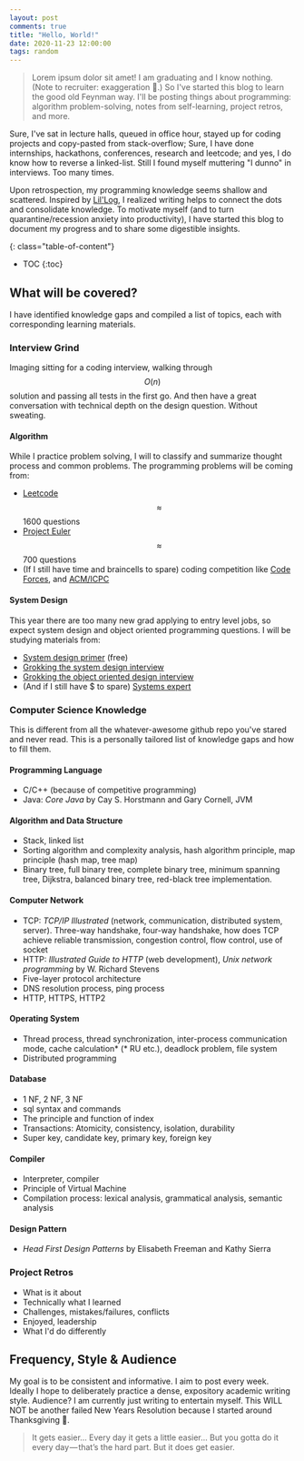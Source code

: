 ```yaml
---
layout: post
comments: true
title: "Hello, World!"
date: 2020-11-23 12:00:00
tags: random
---
```




> Lorem ipsum dolor sit amet! I am graduating and I know nothing. (Note to recruiter: exaggeration 🙊.) So I've started this blog to learn the good old Feynman way. I'll be posting things about programming: algorithm problem-solving, notes from self-learning, project retros, and more.

<!--more-->


Sure, I've sat in lecture halls, queued in office hour, stayed up for coding projects and copy-pasted from stack-overflow; Sure, I have done internships, hackathons, conferences, research and leetcode; and yes, I do know how to reverse a linked-list. Still I found myself muttering "I dunno" in interviews. Too many times.

Upon retrospection, my programming knowledge seems shallow and scattered. Inspired by [Lil'Log](https://lilianweng.github.io/lil-log), I realized writing helps to connect the dots and consolidate knowledge. To motivate myself (and to turn quarantine/recession anxiety into productivity), I have started this blog to document my progress and to share some digestible insights.


{: class="table-of-content"}
* TOC
{:toc}


## What will be covered?
I have identified knowledge gaps and compiled a list of topics, each with corresponding learning materials.

### Interview Grind
Imaging sitting for a coding interview, walking through $$O(n)$$ solution and passing all tests in the first go. And then have a great conversation with technical depth on the design question. Without sweating.

#### Algorithm
While I practice problem solving, I will to classify and summarize thought process and common problems. The programming problems will be coming from:
- [Leetcode](https://leetcode.com/) $$\approx$$ 1600 questions
- [Project Euler](https://projecteuler.net/) $$\approx$$ 700 questions
- (If I still have time and braincells to spare) coding competition like [Code Forces](https://codeforces.com/problemset), and [ACM/ICPC](http://poj.org/problemlist)

#### System Design
This year there are too many new grad applying to entry level jobs, so expect system design and object oriented programming questions. I will be studying materials from:
- [System design primer](https://github.com/donnemartin/system-design-primer) (free)
- [Grokking the system design interview](https://www.educative.io/courses/grokking-the-system-design-interview)
- [Grokking the object oriented design interview](https://www.educative.io/courses/grokking-the-object-oriented-design-interview)
- (And if I still have $ to spare) [Systems expert](https://www.algoexpert.io/systems/fundamentals)

### Computer Science Knowledge
This is different from all the whatever-awesome github repo you've stared and never read. This is a personally tailored list of knowledge gaps and how to fill them.

#### Programming Language
- C/C++ (because of competitive programming)
- Java: *Core Java* by Cay S. Horstmann and Gary Cornell, JVM

#### Algorithm and Data Structure
- Stack, linked list
- Sorting algorithm and complexity analysis, hash algorithm principle, map principle (hash map, tree map)
- Binary tree, full binary tree, complete binary tree, minimum spanning tree, Dijkstra, balanced binary tree, red-black tree implementation.

#### Computer Network
- TCP: *TCP/IP Illustrated* (network, communication, distributed system, server). Three-way handshake, four-way handshake, how does TCP achieve reliable transmission, congestion control, flow control, use of socket
- HTTP: *Illustrated Guide to HTTP* (web development), *Unix network programming* by W. Richard Stevens
- Five-layer protocol architecture
- DNS resolution process, ping process
- HTTP, HTTPS, HTTP2

#### Operating System
- Thread process, thread synchronization, inter-process communication mode, cache calculation* (* RU etc.), deadlock problem, file system
- Distributed programming

#### Database
- 1 NF, 2 NF, 3 NF
- sql syntax and commands
- The principle and function of index
- Transactions: Atomicity, consistency, isolation, durability
- Super key, candidate key, primary key, foreign key

#### Compiler
- Interpreter, compiler
- Principle of Virtual Machine
- Compilation process: lexical analysis, grammatical analysis, semantic analysis

#### Design Pattern
- *Head First Design Patterns* by Elisabeth Freeman and Kathy Sierra

### Project Retros
- What is it about
- Technically what I learned
- Challenges, mistakes/failures, conflicts
- Enjoyed, leadership
- What I'd do differently


## Frequency, Style & Audience
My goal is to be consistent and informative. I aim to post every week. Ideally I hope to deliberately practice a dense, expository academic writing style. Audience? I am currently just writing to entertain myself. This WILL NOT be another failed New Years Resolution because I started around Thanksgiving 🦃.

> It gets easier… Every day it gets a little easier… But you gotta do it every day — that’s the hard part. But it does get easier.
